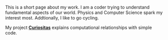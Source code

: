 This is a short page about my work. I am a coder trying to understand
fundamental aspects of our world. Physics and Computer Science spark my
interest most. Addtionally, I like to go cycling.

My project **[Curiositas](https://curiositasbooks.gumroad.com/)** explains computational relationships with simple code.
